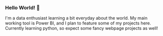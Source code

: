 ### Hello World! 👋

I'm a data enthusiast learning a bit everyday about the world.
My main working tool is Power BI, and I plan to feature some of my projects here.
Currently learning python, so expect some fancy webpage projects as well!

<!--
**kevinnarvaes/kevinnarvaes** is a ✨ _special_ ✨ repository because its `README.md` (this file) appears on your GitHub profile.

Here are some ideas to get you started:

- 🔭 I’m currently working on ...
- 🌱 I’m currently learning ...
- 👯 I’m looking to collaborate on ...
- 🤔 I’m looking for help with ...
- 💬 Ask me about ...
- 📫 How to reach me: ...
- 😄 Pronouns: ...
- ⚡ Fun fact: ...
-->
